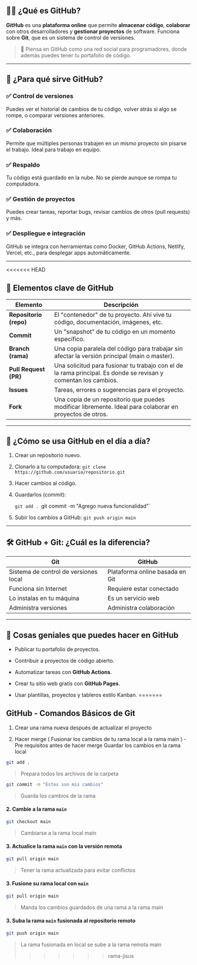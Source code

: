 ## 🧑‍💻 ¿Qué es GitHub?

**GitHub** es una **plataforma online** que permite **almacenar código**, **colaborar** con otros desarrolladores y **gestionar proyectos** de software. Funciona sobre **Git**, que es un sistema de control de versiones.

> 📌 Piensa en GitHub como una red social para programadores, donde además puedes tener tu portafolio de código.

---

## 🔧 ¿Para qué sirve GitHub?

### ✅ Control de versiones

Puedes ver el historial de cambios de tu código, volver atrás si algo se rompe, o comparar versiones anteriores.

### ✅ Colaboración

Permite que múltiples personas trabajen en un mismo proyecto sin pisarse el trabajo. Ideal para trabajo en equipo.

### ✅ Respaldo

Tu código está guardado en la nube. No se pierde aunque se rompa tu computadora.

### ✅ Gestión de proyectos

Puedes crear tareas, reportar bugs, revisar cambios de otros (pull requests) y más.

### ✅ Despliegue e integración

GitHub se integra con herramientas como Docker, GitHub Actions, Netlify, Vercel, etc., para desplegar apps automáticamente.

---
<<<<<<< HEAD

## 🧩 Elementos clave de GitHub

|Elemento|Descripción|
|---|---|
|**Repositorio (repo)**|El "contenedor" de tu proyecto. Ahí vive tu código, documentación, imágenes, etc.|
|**Commit**|Un "snapshot" de tu código en un momento específico.|
|**Branch (rama)**|Una copia paralela del código para trabajar sin afectar la versión principal (main o master).|
|**Pull Request (PR)**|Una solicitud para fusionar tu trabajo con el de la rama principal. Es donde se revisan y comentan los cambios.|
|**Issues**|Tareas, errores o sugerencias para el proyecto.|
|**Fork**|Una copia de un repositorio que puedes modificar libremente. Ideal para colaborar en proyectos de otros.|

---

## 🧠 ¿Cómo se usa GitHub en el día a día?

1. Crear un repositorio nuevo.
    
2. Clonarlo a tu computadora:
    `git clone https://github.com/usuario/repositorio.git`
    
3. Hacer cambios al código.
    
4. Guardarlos (commit):
    
    `git add .
    `git commit -m "Agrego nueva funcionalidad"`
    
5. Subir los cambios a GitHub:
    `git push origin main`
    

---

## 🛠️ GitHub + Git: ¿Cuál es la diferencia?

|Git|GitHub|
|---|---|
|Sistema de control de versiones local|Plataforma online basada en Git|
|Funciona sin Internet|Requiere estar conectado|
|Lo instalas en tu máquina|Es un servicio web|
|Administra versiones|Administra colaboración|

---

## 🚀 Cosas geniales que puedes hacer en GitHub

- Publicar tu portafolio de proyectos.
    
- Contribuir a proyectos de código abierto.
    
- Automatizar tareas con **GitHub Actions**.
    
- Crear tu sitio web gratis con **GitHub Pages**.
    
- Usar plantillas, proyectos y tableros estilo Kanban.
=======
## **GitHub - Comandos Básicos de Git**
1. Crear una rama nueva después de actualizar el proyecto

2. Hacer merge ( Fusionar los cambios de tu rama local a la rama main )
-Pre requisitos antes de hacer merge
Guardar los cambios en la rama local
```bash
git add .
```
>Prepara todos los archivos de la carpeta


```bash
git commit -m "Estos son mis cambios"
```
>Guarda los cambios de la rama 

#### 2. Cambie a la rama `main`
```bash
git checkout main
```
>Cambiarse a la rama local main

#### 3. Actualice la rama `main` con la versión remota
```bash
git pull origin main
```
>Tener la rama actualizada para evitar conflictos

#### 3. Fusione su rama local con `main`
```bash
git pull origin main
```
>Manda los cambios guardados de una rama  a la rama main

#### 3. Suba la rama `main` fusionada al repositorio remoto
```bash
git push origin main
```
>La rama fusionada en local se sube a la rama remota main
>>>>>>> rama-jisus
